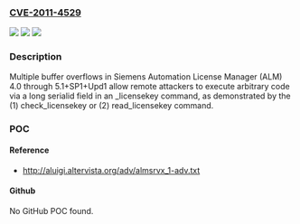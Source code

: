 ### [CVE-2011-4529](https://cve.mitre.org/cgi-bin/cvename.cgi?name=CVE-2011-4529)
![](https://img.shields.io/static/v1?label=Product&message=n%2Fa&color=blue)
![](https://img.shields.io/static/v1?label=Version&message=n%2Fa&color=blue)
![](https://img.shields.io/static/v1?label=Vulnerability&message=n%2Fa&color=brighgreen)

### Description

Multiple buffer overflows in Siemens Automation License Manager (ALM) 4.0 through 5.1+SP1+Upd1 allow remote attackers to execute arbitrary code via a long serialid field in an _licensekey command, as demonstrated by the (1) check_licensekey or (2) read_licensekey command.

### POC

#### Reference
- http://aluigi.altervista.org/adv/almsrvx_1-adv.txt

#### Github
No GitHub POC found.

